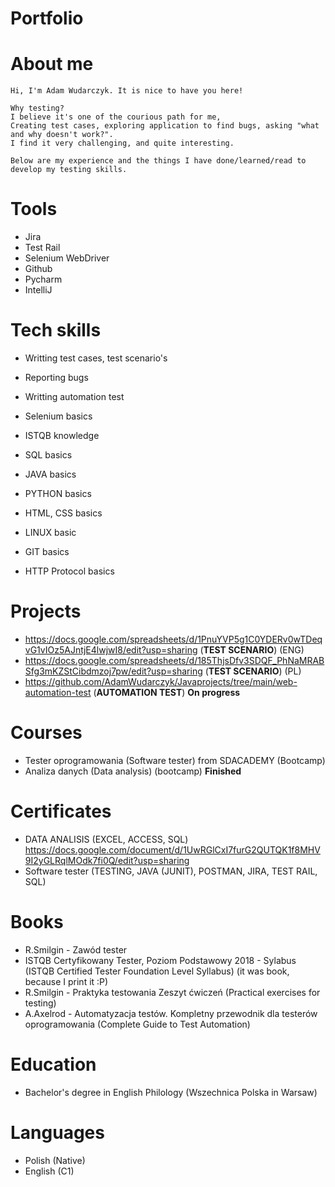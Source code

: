 # Portfolio

# About me
```
Hi, I'm Adam Wudarczyk. It is nice to have you here!

Why testing?
I believe it's one of the courious path for me,
Creating test cases, exploring application to find bugs, asking "what and why doesn't work?".
I find it very challenging, and quite interesting.

Below are my experience and the things I have done/learned/read to develop my testing skills.
```

# Tools
- Jira
- Test Rail
- Selenium WebDriver
- Github
- Pycharm
- IntelliJ


# Tech skills

- Writting test cases, test scenario's
- Reporting bugs
- Writting automation test
- Selenium basics
- ISTQB knowledge

- SQL basics
- JAVA basics
- PYTHON basics
- HTML, CSS  basics
- LINUX basic
- GIT basics 
- HTTP Protocol basics

# Projects 
  - https://docs.google.com/spreadsheets/d/1PnuYVP5g1C0YDERv0wTDeqvG1vIOz5AJntjE4lwjwI8/edit?usp=sharing (**TEST SCENARIO**)   (ENG)
  - https://docs.google.com/spreadsheets/d/185ThjsDfv3SDQF_PhNaMRABSfg3mKZStCibdmzoj7pw/edit?usp=sharing (**TEST SCENARIO**)   (PL)
  - https://github.com/AdamWudarczyk/Javaprojects/tree/main/web-automation-test (**AUTOMATION TEST**) **On progress**


# Courses
- Tester oprogramowania (Software tester) from SDACADEMY (Bootcamp) 
- Analiza danych (Data analysis) (bootcamp)  **Finished**



# Certificates 
- DATA ANALISIS (EXCEL, ACCESS, SQL) https://docs.google.com/document/d/1UwRGlCxI7furG2QUTQK1f8MHV9I2yGLRqlMOdk7fi0Q/edit?usp=sharing  
- Software tester (TESTING, JAVA (JUNIT), POSTMAN, JIRA, TEST RAIL, SQL)

# Books
- R.Smilgin - Zawód tester
- ISTQB Certyfikowany Tester, Poziom Podstawowy 2018 - Sylabus (ISTQB Certified Tester Foundation Level Syllabus)
  (it was book, because I print it :P)
- R.Smilgin - Praktyka testowania Zeszyt ćwiczeń (Practical exercises for testing)
- A.Axelrod - Automatyzacja testów. Kompletny przewodnik dla testerów oprogramowania	(Complete Guide to Test Automation)

# Education
- Bachelor's degree in English Philology (Wszechnica Polska in Warsaw)

# Languages 
- Polish (Native)
- English (C1)
